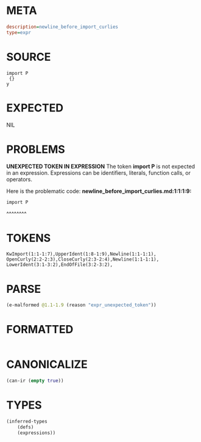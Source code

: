 # META
~~~ini
description=newline_before_import_curlies
type=expr
~~~
# SOURCE
~~~roc
import P
 {}
y
~~~
# EXPECTED
NIL
# PROBLEMS
**UNEXPECTED TOKEN IN EXPRESSION**
The token **import P** is not expected in an expression.
Expressions can be identifiers, literals, function calls, or operators.

Here is the problematic code:
**newline_before_import_curlies.md:1:1:1:9:**
```roc
import P
```
^^^^^^^^


# TOKENS
~~~zig
KwImport(1:1-1:7),UpperIdent(1:8-1:9),Newline(1:1-1:1),
OpenCurly(2:2-2:3),CloseCurly(2:3-2:4),Newline(1:1-1:1),
LowerIdent(3:1-3:2),EndOfFile(3:2-3:2),
~~~
# PARSE
~~~clojure
(e-malformed @1.1-1.9 (reason "expr_unexpected_token"))
~~~
# FORMATTED
~~~roc

~~~
# CANONICALIZE
~~~clojure
(can-ir (empty true))
~~~
# TYPES
~~~clojure
(inferred-types
	(defs)
	(expressions))
~~~
